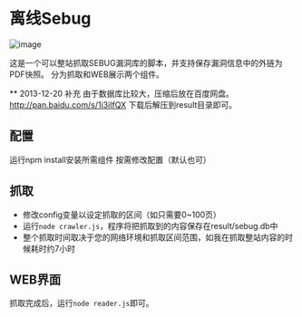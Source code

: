 ﻿# 离线Sebug

![image](https://raw.github.com/ChiChou/offlineSebug/master/screenshot.png)

这是一个可以整站抓取SEBUG漏洞库的脚本，并支持保存漏洞信息中的外链为PDF快照。
分为抓取和WEB展示两个组件。

** 2013-12-20 补充 由于数据库比较大，压缩后放在百度网盘。
http://pan.baidu.com/s/1i3iIfQX
下载后解压到result目录即可。

## 配置
运行npm install安装所需组件
按需修改配置（默认也可）

## 抓取
* 修改config变量以设定抓取的区间（如只需要0~100页）
* 运行`node crawler.js`，程序将把抓取到的内容保存在result/sebug.db中
* 整个抓取时间取决于您的网络环境和抓取区间范围，如我在抓取整站内容的时候耗时约7小时

## WEB界面
抓取完成后，运行`node reader.js`即可。
